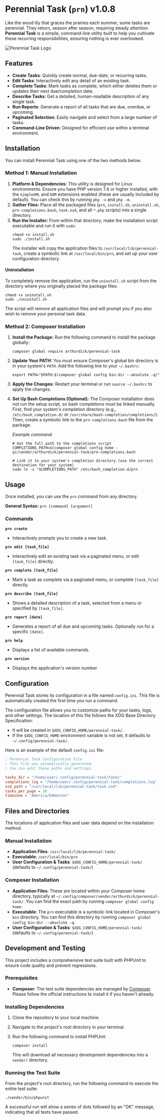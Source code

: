 # Perennial Task (`prn`) v1.0.8

Like the wood lily that graces the prairies each summer, some tasks are perennial. They return, season after season, requiring steady attention. **Perennial Task** is a simple, command-line utility built to help you cultivate these recurring responsibilities, ensuring nothing is ever overlooked.

![Perennial Task Logo](/docs/prn_logo.png)

## Features

  * **Create Tasks**: Quickly create normal, due-date, or recurring tasks.
  * **Edit Tasks**: Interactively edit any detail of an existing task.
  * **Complete Tasks**: Mark tasks as complete, which either deletes them or updates their next due/completion date.
  * **Describe Tasks**: Get a detailed, human-readable description of any single task.
  * **Run Reports**: Generate a report of all tasks that are due, overdue, or upcoming.
  * **Paginated Selection**: Easily navigate and select from a large number of tasks.
  * **Command-Line Driven**: Designed for efficient use within a terminal environment.

## Installation

You can install Perennial Task using one of the two methods below.

### Method 1: Manual Installation

1.  **Platform & Dependencies:** This utility is designed for Linux environments. Ensure you have PHP version 7.4 or higher installed, with the `SimpleXML` and `DOM` extensions enabled (these are usually included by default). You can check this by running `php -v` and `php -m`.
2.  **Gather Files:** Place all the packaged files (`prn`, `install.sh`, `uninstall.sh`, `prn-completions.bash`, `task.xsd`, and all `*.php` scripts) into a single directory.
3.  **Run the Installer:** From within that directory, make the installation script executable and run it with `sudo`:
    ```
    chmod +x install.sh
    sudo ./install.sh
    ```
    The installer will copy the application files to `/usr/local/lib/perennial-task`, create a symbolic link at `/usr/local/bin/prn`, and set up your user configuration directory.

#### Uninstallation

To completely remove the application, run the `uninstall.sh` script from the directory where you originally placed the package files:

```
chmod +x uninstall.sh
sudo ./uninstall.sh
```

The script will remove all application files and will prompt you if you also wish to remove your personal task data.

### Method 2: Composer Installation

1.  **Install the Package:** Run the following command to install the package globally:

    ```
    composer global require arthurdick/perennial-task
    ```

2.  **Update Your PATH:** You must ensure Composer's global bin directory is in your system's `PATH`. Add the following line to your `~/.bashrc`:

    ```
    export PATH="$PATH:$(composer global config bin-dir --absolute -q)"
    ```

3.  **Apply the Changes:** Restart your terminal or run `source ~/.bashrc` to apply the changes.

4.  **Set Up Bash Completions (Optional):** The Composer installation does not run the setup script, so bash completions must be linked manually. First, find your system's completion directory (e.g., `/etc/bash_completion.d/` or `/usr/share/bash-completion/completions/`). Then, create a symbolic link to the `prn-completions.bash` file from the package.

    *Example command:*

    ```
    # Get the full path to the completions script
    COMPLETIONS_PATH=$(composer global config home -q)/vendor/arthurdick/perennial-task/prn-completions.bash

    # Link it to your system's completion directory (use the correct destination for your system)
    sudo ln -s "$COMPLETIONS_PATH" /etc/bash_completion.d/prn
    ```

## Usage

Once installed, you can use the `prn` command from any directory.

**General Syntax:** `prn [command] [argument]`

### **Commands**

**`prn create`**

  * Interactively prompts you to create a new task.

**`prn edit [task_file]`**

  * Interactively edit an existing task via a paginated menu, or edit `[task_file]` directly.

**`prn complete [task_file]`**

  * Mark a task as complete via a paginated menu, or complete `[task_file]` directly.

**`prn describe [task_file]`**

  * Shows a detailed description of a task, selected from a menu or specified by `[task_file]`.

**`prn report [date]`**

  * Generates a report of all due and upcoming tasks. Optionally run for a specific `[date]`.

**`prn help`**

  * Displays a list of available commands.

**`prn version`**

  * Displays the application's version number.

## Configuration

Perennial Task stores its configuration in a file named `config.ini`. This file is automatically created the first time you run a command.

The configuration file allows you to customize paths for your tasks, logs, and other settings. The location of this file follows the XDG Base Directory Specification:

  * It will be created in `$XDG_CONFIG_HOME/perennial-task/`.
  * If the `$XDG_CONFIG_HOME` environment variable is not set, it defaults to `~/.config/perennial-task/`.

Here is an example of the default `config.ini` file:

```ini
; Perennial Task Configuration File
; This file was automatically generated.
; You can edit these paths and settings.

tasks_dir = "/home/user/.config/perennial-task/tasks"
completions_log = "/home/user/.config/perennial-task/completions.log"
xsd_path = "/usr/local/lib/perennial-task/task.xsd"
tasks_per_page = 10
timezone = "America/Edmonton"
```

## Files and Directories

The locations of application files and user data depend on the installation method.

### Manual Installation

  * **Application Files**: `/usr/local/lib/perennial-task/`
  * **Executable**: `/usr/local/bin/prn`
  * **User Configuration & Tasks**: `$XDG_CONFIG_HOME/perennial-task/` (defaults to `~/.config/perennial-task/`)

### Composer Installation

  * **Application Files**: These are located within your Composer home directory, typically at `~/.config/composer/vendor/arthurdick/perennial-task/`. You can find the exact path by running `composer global config home`.
  * **Executable**: The `prn` executable is a symbolic link located in Composer's `bin` directory. You can find this directory by running `composer global config bin-dir --absolute -q`.
  * **User Configuration & Tasks**: `$XDG_CONFIG_HOME/perennial-task/` (defaults to `~/.config/perennial-task/`)

## Development and Testing

This project includes a comprehensive test suite built with PHPUnit to ensure code quality and prevent regressions.

### Prerequisites

  * **Composer**: The test suite dependencies are managed by [Composer](https://getcomposer.org/). Please follow the official instructions to install it if you haven't already.

### Installing Dependencies

1.  Clone the repository to your local machine.

2.  Navigate to the project's root directory in your terminal.

3.  Run the following command to install PHPUnit:

    ```
    composer install
    ```

    This will download all necessary development dependencies into a `vendor/` directory.

### Running the Test Suite

From the project's root directory, run the following command to execute the entire test suite:

```
./vendor/bin/phpunit
```

A successful run will show a series of dots followed by an "OK" message, indicating that all tests have passed.

